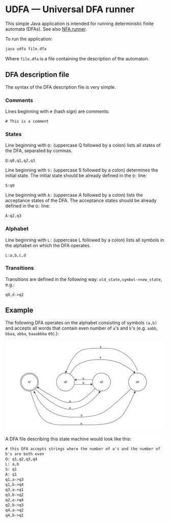 # UDFA — Universal DFA runner

This simple Java application is intended for running deterministic finite automata (DFAs). See also [NFA runner](https://github.com/SpinningVinyl/NFA-runner).

To run the application:

```bash
java udfa file.dfa
```
Where `file.dfa` is a file containing the description of the automaton.

## DFA description file

The syntax of the DFA description file is very simple. 

### Comments

Lines beginning with `#` (hash sign) are comments:

```
# This is a comment
```

### States

Line beginning with `Q:` (uppercase Q followed by a colon) lists all states of the DFA, separated by commas.

```
Q:q0,q1,q2,q3
```

Line beginning with `S:` (uppercase S followed by a colon) determines the initial state. The initial state should be already defined in the `Q:` line:

```
S:q0
```

Line beginning with `A:` (uppercase A followed by a colon) lists the acceptance states of the DFA. The acceptance states should be already defined in the `Q:` line:

```
A:q2,q3
```

### Alphabet

Line beginning with `L:` (uppercase L followed by a colon) lists all symbols in the alphabet on which the DFA operates.

```
L:a,b,c,d
```

### Transitions

Transitions are defined in the following way: `old_state,symbol->new_state`, e.g.:

```
q0,d->q2
```

## Example

The following DFA operates on the alphabet consisting of symbols `(a,b)` and accepts all words that contain even number of `a`'s and `b`'s (e.g. `aabb`, `bbaa`, `abba`, `baaabbba` etc.):

![State diagram](DFA.png)

A DFA file describing this state machine would look like this:

```
# this DFA accepts strings where the number of a's and the number of b's are both even
Q: q1,q2,q3,q4
L: a,b
S: q1
A: q1
q1,a->q3
q1,b->q4
q3,a->q1
q3,b->q2
q2,a->q4
q2,b->q3
q4,a->q2
q4,b->q1
```
